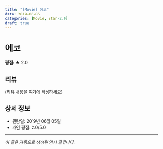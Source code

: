 ```yaml
---
title: "[Movie] 에코"
date: 2019-06-05
categories: [Movie, Star-2.0]
draft: true
---
```


# 에코

**평점:** ★ 2.0

## 리뷰

(리뷰 내용을 여기에 작성하세요)

## 상세 정보

- 관람일: 2019년 06월 05일
- 개인 평점: 2.0/5.0

---

*이 글은 자동으로 생성된 임시 글입니다.*
